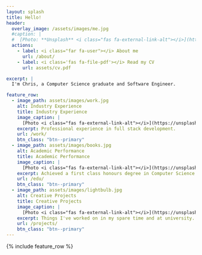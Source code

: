 ```yaml
---
layout: splash
title: Hello!
header:
  overlay_image: /assets/images/me.jpg
  #caption: |
  #  [Photo: **Unsplash** <i class="fas fa-external-link-alt"></i>](https://unsplash.com/photos/zAjdgNXsMeg)
  actions:
    - label: <i class="far fa-user"></i> About me
      url: /about/
    - label: <i class='fas fa-file-pdf'></i> Read my CV
      url: assets/cv.pdf

excerpt: |
  I'm Chris, a Computer Science graduate and Software Engineer.

feature_row:
  - image_path: assets/images/work.jpg
    alt: Industry Experience
    title: Industry Experience
    image_caption: |
      [Photo <i class="fas fa-external-link-alt"></i>](https://unsplash.com/photos/cckf4TsHAuw)
    excerpt: Professional experience in full stack development.
    url: /work/
    btn_class: "btn--primary"
  - image_path: assets/images/books.jpg
    alt: Academic Performance
    title: Academic Performance
    image_caption: |
      [Photo <i class="fas fa-external-link-alt"></i>](https://unsplash.com/photos/NIJuEQw0RKg)
    excerpt: Achieved a first class honours degree in Computer Science.
    url: /edu/
    btn_class: "btn--primary"
  - image_path: assets/images/lightbulb.jpg
    alt: Creative Projects
    title: Creative Projects
    image_caption: |
      [Photo <i class="fas fa-external-link-alt"></i>](https://unsplash.com/photos/fmTde1Fe23A)
    excerpt: Things I've worked on in my spare time and at university.
    url: /projects/
    btn_class: "btn--primary"
---
```


{% include feature_row %}
